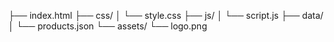 ├── index.html
├── css/
│   └── style.css
├── js/
│   └── script.js
├── data/
│   └── products.json
└── assets/
    └── logo.png
